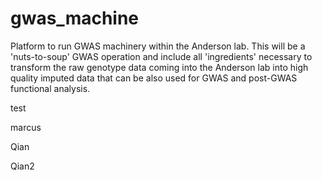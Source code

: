 # gwas_machine
Platform to run GWAS machinery within the Anderson lab. This will be a 'nuts-to-soup' GWAS operation and include all 'ingredients' necessary to transform the raw genotype data coming into the Anderson lab into high quality imputed data that can be also used for GWAS and post-GWAS functional analysis.


test 

marcus

Qian

Qian2
